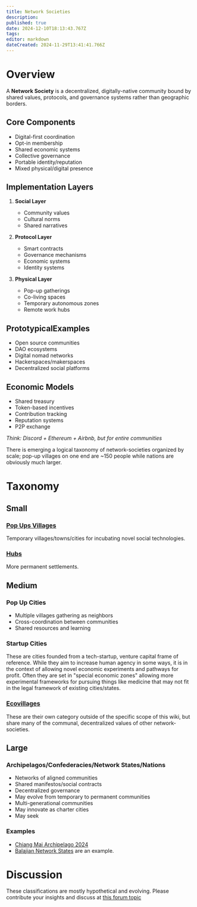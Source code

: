 ```yaml
---
title: Network Societies
description: 
published: true
date: 2024-12-10T18:13:43.767Z
tags: 
editor: markdown
dateCreated: 2024-11-29T13:41:41.766Z
---
```


# Overview

A **Network Society** is a decentralized, digitally-native community bound by shared values, protocols, and governance systems rather than geographic borders.

## Core Components
- Digital-first coordination
- Opt-in membership
- Shared economic systems
- Collective governance
- Portable identity/reputation
- Mixed physical/digital presence

## Implementation Layers
1. **Social Layer**
   - Community values
   - Cultural norms
   - Shared narratives

2. **Protocol Layer**
   - Smart contracts
   - Governance mechanisms
   - Economic systems
   - Identity systems

3. **Physical Layer**
   - Pop-up gatherings
   - Co-living spaces
   - Temporary autonomous zones
   - Remote work hubs

## PrototypicalExamples
- Open source communities
- DAO ecosystems
- Digital nomad networks
- Hackerspaces/makerspaces
- Decentralized social platforms

## Economic Models
- Shared treasury
- Token-based incentives
- Contribution tracking
- Reputation systems
- P2P exchange

*Think: Discord + Ethereum + Airbnb, but for entire communities*


There is emerging a logical taxonomy of network-societies organized by scale; pop-up villages on one end are ~150 people while nations are obviously much larger.

# Taxonomy

## Small
### [Pop Ups Villages](/network-societies/pop-ps)
Temporary villages/towns/cities for incubating novel social technologies.

### [Hubs](/network-societies/hubs)
More permanent settlements.

## Medium
### Pop Up Cities
   - Multiple villages gathering as neighbors
   - Cross-coordination between communities
   - Shared resources and learning
### Startup Cities
These are cities founded from a tech-startup, venture capital frame of reference. While they aim to increase human agency in some ways, it is in the context of allowing novel economic experiments and pathways for profit. Often they are set in "special economic zones" allowing more experimental frameworks for pursuing things like medicine that may not fit in the legal framework of existing cities/states.

### [Ecovillages](/network-societies/ecovillage)
These are their own category outside of the specific scope of this wiki, but share many of the communal, decentralized values of other network-societies.


## Large
### Archipelagos/Confederacies/Network States/Nations
   - Networks of aligned communities
   - Shared manifestos/social contracts
   - Decentralized governance
   - May evolve from temporary to permanent communities
   - Multi-generational communities
   - May innovate as charter cities
   - May seek
   
### Examples
* [Chiang Mai Archipelago 2024 ](/network-societies/archipelago2024)
* [Balajian Network States](https://docs.sove.re/sheet/#/3/sheet/edit/ce2a6be7892e3bf3900f5c1677c7e2fe/) are an example.

# Discussion
These classifications are mostly hypothetical and evolving. Please contribute your insights and discuss at [this forum topic](https://forum.sove.re/topic/34/taxonomy-of-network-societies)